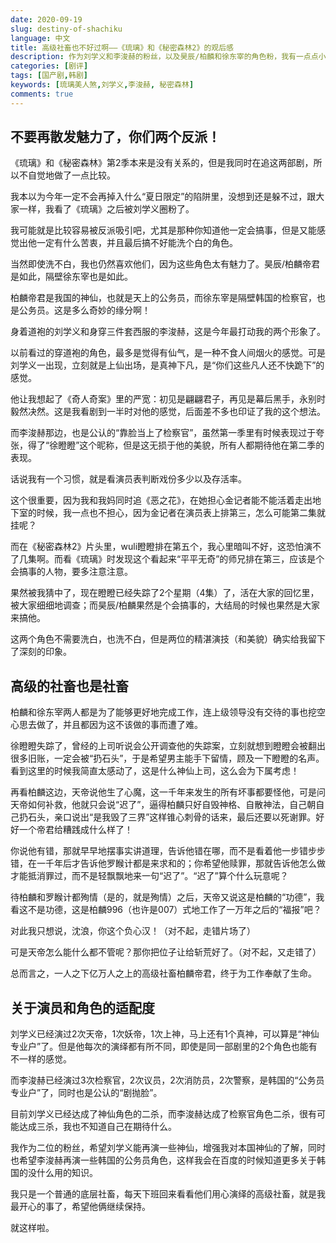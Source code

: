```yaml
---
date: 2020-09-19
slug: destiny-of-shachiku
language: 中文
title: 高级社畜也不好过啊——《琉璃》和《秘密森林2》的观后感
description: 作为刘学义和李浚赫的粉丝，以及昊辰/柏麟和徐东宰的角色粉，我有一点点小感想。
categories: [剧评]
tags: [国产剧,韩剧]
keywords: [琉璃美人煞,刘学义,李浚赫, 秘密森林]
comments: true
---
```


## 不要再散发魅力了，你们两个反派！

《琉璃》和《秘密森林》第2季本来是没有关系的，但是我同时在追这两部剧，所以不自觉地做了一点比较。

我本以为今年一定不会再掉入什么“夏日限定”的陷阱里，没想到还是躲不过，跟大家一样，我看了《琉璃》之后被刘学义圈粉了。

我可能就是比较容易被反派吸引吧，尤其是那种你知道他一定会搞事，但是又能感觉出他一定有什么苦衷，并且最后搞不好能洗个白的角色。

当然即使洗不白，我也仍然喜欢他们，因为这些角色太有魅力了。昊辰/柏麟帝君是如此，隔壁徐东宰也是如此。

柏麟帝君是我国的神仙，也就是天上的公务员，而徐东宰是隔壁韩国的检察官，也是公务员。这是多么奇妙的缘分啊！

身着道袍的刘学义和身穿三件套西服的李浚赫，这是今年最打动我的两个形象了。

以前看过的穿道袍的角色，最多是觉得有仙气，是一种不食人间烟火的感觉。可是刘学义一出现，立刻就是上仙出场，是真神下凡，是“你们这些凡人还不快跪下”的感觉。

他让我想起了《奇人奇案》里的严宽：初见是翩翩君子，再见是幕后黑手，永别时毅然决然。这是我看剧到一半时对他的感觉，后面差不多也印证了我的这个想法。

而李浚赫那边，也是公认的“靠脸当上了检察官”，虽然第一季里有时候表现过于夸张，得了“徐瞪瞪”这个昵称，但是这无损于他的美貌，所有人都期待他在第二季的表现。

话说我有一个习惯，就是看演员表判断戏份多少以及存活率。

这个很重要，因为我和我妈同时追《恶之花》，在她担心金记者能不能活着走出地下室的时候，我一点也不担心，因为金记者在演员表上排第三，怎么可能第二集就挂呢？

而在《秘密森林2》片头里，wuli瞪瞪排在第五个，我心里暗叫不好，这恐怕演不了几集啊。而看《琉璃》时发现这个看起来“平平无奇”的师兄排在第三，应该是个会搞事的人物，要多注意注意。

果然被我猜中了，现在瞪瞪已经失踪了2个星期（4集）了，活在大家的回忆里，被大家细细地调查；而昊辰/柏麟果然是个会搞事的，大结局的时候也果然是大家来搞他。

这两个角色不需要洗白，也洗不白，但是两位的精湛演技（和美貌）确实给我留下了深刻的印象。

## 高级的社畜也是社畜

柏麟和徐东宰两人都是为了能够更好地完成工作，连上级领导没有交待的事也挖空心思去做了，并且都因为这不该做的事而遭了难。

徐瞪瞪失踪了，曾经的上司听说会公开调查他的失踪案，立刻就想到瞪瞪会被翻出很多旧账，一定会被“扔石头”，于是希望男主能手下留情，顾及一下瞪瞪的名声。看到这里的时候我简直太感动了，这是什么神仙上司，这么会为下属考虑！

再看柏麟这边，天帝说他生了心魔，这一千年来发生的所有坏事都要怪他，可是问天帝如何补救，他就只会说“迟了”，逼得柏麟只好自毁神格、自散神法，自己朝自己扔石头，亲口说出“是我毁了三界”这样锥心刺骨的话来，最后还要以死谢罪。好好一个帝君给糟践成什么样了！

你说他有错，那就早早地摆事实讲道理，告诉他错在哪，而不是看着他一步错步步错，在一千年后才告诉他罗睺计都是来求和的；你希望他赎罪，那就告诉他怎么做才能抵消罪过，而不是轻飘飘地来一句“迟了”。“迟了”算个什么玩意呢？

待柏麟和罗睺计都殉情（是的，就是殉情）之后，天帝又说这是柏麟的“功德”，我看这不是功德，这是柏麟996（也许是007）式地工作了一万年之后的“福报”吧？

对此我只想说，沈浪，你这个负心汉！（对不起，走错片场了）

可是天帝怎么能什么都不管呢？那你把位子让给斩荒好了。（对不起，又走错了）

总而言之，一人之下亿万人之上的高级社畜柏麟帝君，终于为工作奉献了生命。

## 关于演员和角色的适配度

刘学义已经演过2次天帝，1次妖帝，1次上神，马上还有1个真神，可以算是“神仙专业户”了。但是他每次的演绎都有所不同，即使是同一部剧里的2个角色也能有不一样的感觉。

而李浚赫已经演过3次检察官，2次议员，2次消防员，2次警察，是韩国的“公务员专业户”了，同时也是公认的“剧抛脸”。

目前刘学义已经达成了神仙角色的二杀，而李浚赫达成了检察官角色二杀，很有可能达成三杀，我也不知道自己在期待什么。

我作为二位的粉丝，希望刘学义能再演一些神仙，增强我对本国神仙的了解，同时也希望李浚赫再演一些韩国的公务员角色，这样我会在百度的时候知道更多关于韩国的没什么用的知识。

我只是一个普通的底层社畜，每天下班回来看看他们用心演绎的高级社畜，就是我最开心的事了，希望他俩继续保持。

就这样啦。​​​​
